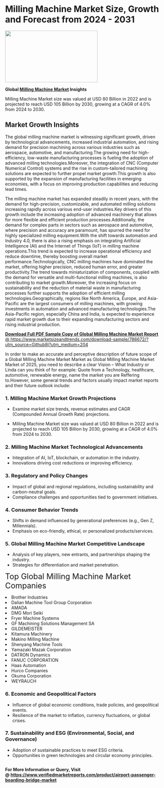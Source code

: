 <H1>Milling Machine Market Size, Growth and Forecast from 2024 - 2031</H1><img class="aligncenter size-medium wp-image-584254" src="https://thirdeyenews.in/wp-content/uploads/2024/09/Global-Market-Research-300x168.jpeg" alt="" width="300" height="168" /><p><strong>Global&nbsp;<a href="https://www.marketsizeandtrends.com/download-sample/786672/?utm_source=Github8j?utm_medium=204">Milling Machine Market</a> Insights</strong></p><p>Milling Machine Market size was valued at USD 80 Billion in 2022 and is projected to reach USD 105 Billion by 2030, growing at a CAGR of 4.0% from 2024 to 2030.</p><p><h2>Market Growth Insights</h2> <p>The global milling machine market is witnessing significant growth, driven by technological advancements, increased industrial automation, and rising demand for precision machining across various industries such as aerospace, automotive, and manufacturing.The growing need for high-efficiency, low-waste manufacturing processes is fueling the adoption of advanced milling technologies.Moreover, the integration of CNC (Computer Numerical Control) systems and the rise in custom-tailored machining solutions are expected to further propel market growth.This growth is also supported by the expansion of manufacturing facilities in emerging economies, with a focus on improving production capabilities and reducing lead times.</p> <p><a href="#"></a></p> <p>The milling machine market has expanded steadily in recent years, with the demand for high-precision, customizable, and automated milling solutions increasing rapidly across various end-user industries.Key drivers of this growth include the increasing adoption of advanced machinery that allows for more flexible and efficient production processes.Additionally, the demand for complex parts in sectors such as aerospace and automotive, where precision and accuracy are paramount, has spurred the need for highly specialized milling equipment.With the shift towards automation and Industry 4.0, there is also a rising emphasis on integrating Artificial Intelligence (AI) and the Internet of Things (IoT) in milling machine operations.This trend is expected to increase operational efficiency and reduce downtime, thereby boosting overall market performance.Technologically, CNC milling machines have dominated the market, offering higher precision, reduced human error, and greater productivity.The trend towards miniaturization of components, coupled with the demand for versatile and multi-functional milling machines, is also contributing to market growth.Moreover, the increasing focus on sustainability and the reduction of material waste in manufacturing processes further supports the adoption of efficient milling technologies.Geographically, regions like North America, Europe, and Asia-Pacific are the largest consumers of milling machines, with growing investments in automation and advanced manufacturing technologies.The Asia-Pacific region, especially China and India, is expected to experience rapid market growth due to their expanding manufacturing sectors and rising industrial production.<p><a href="#"></p><p><span class=""><strong>Download Full PDF Sample Copy of Global Milling Machine Market Report</strong> @ <a href="https://www.marketsizeandtrends.com/download-sample/786672/?utm_source=Github8j?utm_medium=204" target="_blank">https://www.marketsizeandtrends.com/download-sample/786672/?utm_source=Github8j?utm_medium=204</a></span></p><p>In order to make an accurate and perceptive description of future scope of a Global&nbsp;Milling Machine Market Market as Global&nbsp;Milling Machine Market Market of 2025, you need to describe a clear Vision &ndash; What Industry or Linda can you think of for example: Quote from a Technology, healthcare, automotive, renewable energy, name the market you are Reffering to.However, some general trends and factors usually impact market reports and their future outlook include:</p><h3>1.&nbsp;<strong>Milling Machine Market Growth Projections</strong></h3><ul><li>Examine market size trends, revenue estimates and CAGR (Compounded Annual Growth Rate) projections.</li><li><p>Milling Machine Market size was valued at USD 80 Billion in 2022 and is projected to reach USD 105 Billion by 2030, growing at a CAGR of 4.0% from 2024 to 2030.</p></li></ul><h3>2.&nbsp;<strong>Milling Machine Market Technological Advancements</strong></h3><ul><li>Integration of AI, IoT, blockchain, or automation in the industry.</li><li>Innovations driving cost reductions or improving efficiency.</li></ul><h3>3.&nbsp;<strong>Regulatory and Policy Changes</strong></h3><ul><li>Impact of global and regional regulations, including sustainability and carbon-neutral goals.</li><li>Compliance challenges and opportunities tied to government initiatives.</li></ul><h3>4.&nbsp;<strong>Consumer Behavior Trends</strong></h3><ul><li>Shifts in demand influenced by generational preferences (e.g., Gen Z, Millennials).</li><li>Emphasis on eco-friendly, ethical, or personalized products/services.</li></ul><h3>5.&nbsp;<strong>Global Milling Machine Market Competitive Landscape</strong></h3><ul><li>Analysis of key players, new entrants, and partnerships shaping the industry.</li><li>Strategies for differentiation and market penetration.</li></ul><p data-pm-slice="1 1 []"><span style="color: inherit; font-family: inherit; font-size: 25px;">Top Global Milling Machine Market Companies</span></p><div class="" data-test-id=""><p><li>Brother Industries</li><li> Dalian Machine Tool Group Corporation</li><li> AMADA</li><li> DMG Mori Seiki</li><li> Fryer Machine Systems</li><li> GF Machining Solutions Management SA</li><li> GILDEMEISTER</li><li> Kitamura Machinery</li><li> Makino Milling Machine</li><li> Shenyang Machine Tools</li><li> Yamazaki Mazak Corporation</li><li> DATRON Dynamics</li><li> FANUC CORPORATION</li><li> Haas Automation</li><li> Hurco Companies</li><li> Okuma Corporation</li><li> WEYRAUCH</li></p></div><h3>6.&nbsp;<strong>Economic and Geopolitical Factors</strong></h3><ul><li>Influence of global economic conditions, trade policies, and geopolitical events.</li><li>Resilience of the market to inflation, currency fluctuations, or global crises.</li></ul><h3>7.&nbsp;<strong>Sustainability and ESG (Environmental, Social, and Governance)</strong></h3><ul><li>Adoption of sustainable practices to meet ESG criteria.</li><li>Opportunities in green technologies and circular economy principles.</li></ul><h2><strong style="font-size: 14px;">For More Information or Query, Visit @&nbsp;</strong><a style="background-color: #ffffff; font-size: 14px;" href="https://www.marketsizeandtrends.com/report/milling-machine-market/" target="_blank">https://www.verifiedmarketreports.com/product/airport-passenger-boarding-bridge-market</a></h2>